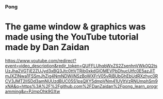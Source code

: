 ### Pong
# The game window & graphics was made using the YouTube tutorial made by Dan Zaidan 
https://www.youtube.com/redirect?event=video_description&redir_token=QUFFLUhqbWxZS2ZsenhnVWk0Q2tsUzJha2VGTjE2ZUJyd3xBQ3Jtc0ttVTRib0xkdGlOMEVPbDhucUtfc0E5azJITmJXZlNwa1FSSmJhZjg4NmNDWjlNSzBoWXFrV05vRjBUbGhEbUdRXzhyc0RCV3JMT2lISDd3amNUUzdBUC05S1psQXY5dmpVNm41UVltVzRNUmphSm9xNA&q=https%3A%2F%2Fgithub.com%2FDanZaidan%2Fpong_learn_programming&v=PJmpOhk9GXw
